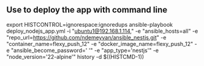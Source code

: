 ## Use to deploy the app with command line

export HISTCONTROL=ignorespace:ignoredups
 ansible-playbook deploy_nodejs_app.yml -i "ubuntu1@192.168.1.114," -e "ansible_hosts=all" -e "repo_url=https://github.com/ndemeyvan/ansible_nestjs.git" -e "container_name=flexy_push_12" -e "docker_image_name=flexy_push_12" -e "ansible_become_password='  '" -e "app_type='nestjs'" -e "node_version='22-alpine'"
history -d $((HISTCMD-1))
